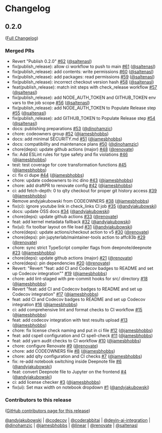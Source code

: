 # Changelog

<!-- <START NEW CHANGELOG ENTRY> -->

## 0.2.0

([Full Changelog](https://github.com/deepnote/jupyterlab-deepnote/compare/d6f97a62a821d2ae08f3e1a5abb3a6447145fed0...7f56fd1b76554c6876f43666c527a51f9e8959a0))

### Merged PRs

- Revert "Publish 0.2.0" [#62](https://github.com/deepnote/jupyterlab-deepnote/pull/62) ([@saltenasl](https://github.com/saltenasl))
- fix(publish_release): allow ci workflow to push to main [#61](https://github.com/deepnote/jupyterlab-deepnote/pull/61) ([@saltenasl](https://github.com/saltenasl))
- fix(publish_release): add contents: write permissions [#60](https://github.com/deepnote/jupyterlab-deepnote/pull/60) ([@saltenasl](https://github.com/saltenasl))
- fix(publish_release): add packages: read permissions [#59](https://github.com/deepnote/jupyterlab-deepnote/pull/59) ([@saltenasl](https://github.com/saltenasl))
- fix(publish_release): incorrect checkout version hash [#58](https://github.com/deepnote/jupyterlab-deepnote/pull/58) ([@saltenasl](https://github.com/saltenasl))
- feat(publish_release): match init steps with check_release workflow [#57](https://github.com/deepnote/jupyterlab-deepnote/pull/57) ([@saltenasl](https://github.com/saltenasl))
- fix(publish_release): add NODE_AUTH_TOKEN and GITHUB_TOKEN env vars to the job scope [#56](https://github.com/deepnote/jupyterlab-deepnote/pull/56) ([@saltenasl](https://github.com/saltenasl))
- fix(publish_release): add NODE_AUTH_TOKEN to Populate Release step [#55](https://github.com/deepnote/jupyterlab-deepnote/pull/55) ([@saltenasl](https://github.com/saltenasl))
- fix(publish_release): add GITHUB_TOKEN to Populate Release step [#54](https://github.com/deepnote/jupyterlab-deepnote/pull/54) ([@saltenasl](https://github.com/saltenasl))
- docs: publishing preparations [#53](https://github.com/deepnote/jupyterlab-deepnote/pull/53) ([@dinohamzic](https://github.com/dinohamzic))
- chore: codeowners group [#52](https://github.com/deepnote/jupyterlab-deepnote/pull/52) ([@jamesbhobbs](https://github.com/jamesbhobbs))
- docs: add minimal SECURITY.md [#51](https://github.com/deepnote/jupyterlab-deepnote/pull/51) ([@jamesbhobbs](https://github.com/jamesbhobbs))
- docs: compatibility and maintenance plans [#50](https://github.com/deepnote/jupyterlab-deepnote/pull/50) ([@dinohamzic](https://github.com/dinohamzic))
- chore(deps): update github actions (major) [#48](https://github.com/deepnote/jupyterlab-deepnote/pull/48) ([@renovate](https://github.com/renovate))
- fix: Add ESLint rules for type safety and fix violations [#46](https://github.com/deepnote/jupyterlab-deepnote/pull/46) ([@jamesbhobbs](https://github.com/jamesbhobbs))
- test: test coverage for core transformation functions [#45](https://github.com/deepnote/jupyterlab-deepnote/pull/45) ([@jamesbhobbs](https://github.com/jamesbhobbs))
- ci: fix ci dupe [#44](https://github.com/deepnote/jupyterlab-deepnote/pull/44) ([@jamesbhobbs](https://github.com/jamesbhobbs))
- chore: update codeowners to inc dino [#43](https://github.com/deepnote/jupyterlab-deepnote/pull/43) ([@jamesbhobbs](https://github.com/jamesbhobbs))
- chore: add draftPR to renovate config [#42](https://github.com/deepnote/jupyterlab-deepnote/pull/42) ([@jamesbhobbs](https://github.com/jamesbhobbs))
- ci: add fetch-depth: 0 to qlty checkout for proper git history access [#39](https://github.com/deepnote/jupyterlab-deepnote/pull/39) ([@jamesbhobbs](https://github.com/jamesbhobbs))
- Remove andyjakubowski from CODEOWNERS [#38](https://github.com/deepnote/jupyterlab-deepnote/pull/38) ([@jamesbhobbs](https://github.com/jamesbhobbs))
- fix(ci): ignore youtube link in check_links CI job [#35](https://github.com/deepnote/jupyterlab-deepnote/pull/35) ([@andyjakubowski](https://github.com/andyjakubowski))
- docs: update OSS docs [#34](https://github.com/deepnote/jupyterlab-deepnote/pull/34) ([@andyjakubowski](https://github.com/andyjakubowski))
- chore(deps): update github actions [#33](https://github.com/deepnote/jupyterlab-deepnote/pull/33) ([@renovate](https://github.com/renovate))
- feat: add kernel metadata fallback [#32](https://github.com/deepnote/jupyterlab-deepnote/pull/32) ([@andyjakubowski](https://github.com/andyjakubowski))
- fix(ui): fix toolbar layout on file load [#31](https://github.com/deepnote/jupyterlab-deepnote/pull/31) ([@andyjakubowski](https://github.com/andyjakubowski))
- chore(deps): update actions/checkout action to v5 [#30](https://github.com/deepnote/jupyterlab-deepnote/pull/30) ([@renovate](https://github.com/renovate))
- chore(deps): pin jupyterlab/maintainer-tools action to affc83b [#29](https://github.com/deepnote/jupyterlab-deepnote/pull/29) ([@renovate](https://github.com/renovate))
- chore: sync strict TypeScript compiler flags from deepnote/deepnote [#23](https://github.com/deepnote/jupyterlab-deepnote/pull/23) ([@jamesbhobbs](https://github.com/jamesbhobbs))
- chore(deps): update github actions (major) [#21](https://github.com/deepnote/jupyterlab-deepnote/pull/21) ([@renovate](https://github.com/renovate))
- chore(deps): pin dependencies [#20](https://github.com/deepnote/jupyterlab-deepnote/pull/20) ([@renovate](https://github.com/renovate))
- Revert: "Revert "feat: add CI and Codecov badges to README and set up Codecov integration"" [#19](https://github.com/deepnote/jupyterlab-deepnote/pull/19) ([@jamesbhobbs](https://github.com/jamesbhobbs))
- chore: add lint-staged with pre-commit hooks for src/ directory [#18](https://github.com/deepnote/jupyterlab-deepnote/pull/18) ([@jamesbhobbs](https://github.com/jamesbhobbs))
- Revert "feat: add CI and Codecov badges to README and set up Codecov integration" [#17](https://github.com/deepnote/jupyterlab-deepnote/pull/17) ([@jamesbhobbs](https://github.com/jamesbhobbs))
- feat: add CI and Codecov badges to README and set up Codecov integration [#16](https://github.com/deepnote/jupyterlab-deepnote/pull/16) ([@jamesbhobbs](https://github.com/jamesbhobbs))
- ci: add comprehensive lint and format checks to CI workflow [#15](https://github.com/deepnote/jupyterlab-deepnote/pull/15) ([@jamesbhobbs](https://github.com/jamesbhobbs))
- feat: add codecov integration with test results upload [#13](https://github.com/deepnote/jupyterlab-deepnote/pull/13) ([@jamesbhobbs](https://github.com/jamesbhobbs))
- chore: fix license check naming and put in ci file [#12](https://github.com/deepnote/jupyterlab-deepnote/pull/12) ([@jamesbhobbs](https://github.com/jamesbhobbs))
- feat: add cspell configuration and CI spell-check [#11](https://github.com/deepnote/jupyterlab-deepnote/pull/11) ([@jamesbhobbs](https://github.com/jamesbhobbs))
- feat: add yarn audit checks to CI workflow [#10](https://github.com/deepnote/jupyterlab-deepnote/pull/10) ([@jamesbhobbs](https://github.com/jamesbhobbs))
- chore: configure Renovate [#9](https://github.com/deepnote/jupyterlab-deepnote/pull/9) ([@renovate](https://github.com/renovate))
- chore: add CODEOWNERS file [#8](https://github.com/deepnote/jupyterlab-deepnote/pull/8) ([@jamesbhobbs](https://github.com/jamesbhobbs))
- chore: add qlty configuration and CI checks [#7](https://github.com/deepnote/jupyterlab-deepnote/pull/7) ([@jamesbhobbs](https://github.com/jamesbhobbs))
- fix: re-add notebook switching inside Deepnote file [#6](https://github.com/deepnote/jupyterlab-deepnote/pull/6) ([@andyjakubowski](https://github.com/andyjakubowski))
- feat: convert Deepnote file to Jupyter on the frontend [#4](https://github.com/deepnote/jupyterlab-deepnote/pull/4) ([@andyjakubowski](https://github.com/andyjakubowski))
- ci: add license checker [#3](https://github.com/deepnote/jupyterlab-deepnote/pull/3) ([@jamesbhobbs](https://github.com/jamesbhobbs))
- fix(ui): Set max width on notebook dropdown [#1](https://github.com/deepnote/jupyterlab-deepnote/pull/1) ([@andyjakubowski](https://github.com/andyjakubowski))

### Contributors to this release

([GitHub contributors page for this release](https://github.com/deepnote/jupyterlab-deepnote/graphs/contributors?from=2025-09-10&to=2025-10-29&type=c))

[@andyjakubowski](https://github.com/search?q=repo%3Adeepnote%2Fjupyterlab-deepnote+involves%3Aandyjakubowski+updated%3A2025-09-10..2025-10-29&type=Issues) | [@codecov](https://github.com/search?q=repo%3Adeepnote%2Fjupyterlab-deepnote+involves%3Acodecov+updated%3A2025-09-10..2025-10-29&type=Issues) | [@coderabbitai](https://github.com/search?q=repo%3Adeepnote%2Fjupyterlab-deepnote+involves%3Acoderabbitai+updated%3A2025-09-10..2025-10-29&type=Issues) | [@devin-ai-integration](https://github.com/search?q=repo%3Adeepnote%2Fjupyterlab-deepnote+involves%3Adevin-ai-integration+updated%3A2025-09-10..2025-10-29&type=Issues) | [@dinohamzic](https://github.com/search?q=repo%3Adeepnote%2Fjupyterlab-deepnote+involves%3Adinohamzic+updated%3A2025-09-10..2025-10-29&type=Issues) | [@jamesbhobbs](https://github.com/search?q=repo%3Adeepnote%2Fjupyterlab-deepnote+involves%3Ajamesbhobbs+updated%3A2025-09-10..2025-10-29&type=Issues) | [@linear](https://github.com/search?q=repo%3Adeepnote%2Fjupyterlab-deepnote+involves%3Alinear+updated%3A2025-09-10..2025-10-29&type=Issues) | [@renovate](https://github.com/search?q=repo%3Adeepnote%2Fjupyterlab-deepnote+involves%3Arenovate+updated%3A2025-09-10..2025-10-29&type=Issues) | [@saltenasl](https://github.com/search?q=repo%3Adeepnote%2Fjupyterlab-deepnote+involves%3Asaltenasl+updated%3A2025-09-10..2025-10-29&type=Issues)

<!-- <END NEW CHANGELOG ENTRY> -->
